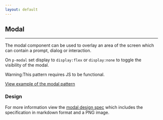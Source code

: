 ```yaml
---
layout: default
---
```


## Modal

<hr>

The modal component can be used to overlay an area of the screen which can contain a prompt, dialog or interaction.

On `p-modal` set display to `display:flex` or `display:none` to toggle the visibility of the modal.

<div class="p-notification--caution">
  <p class="p-notification__response">
    <span class="p-notification__status">Warning:</span>This pattern requires JS to be functional.
  </p>
</div>

<a href="/examples/patterns/modal/"
    class="js-example">
View example of the modal pattern
</a>

### Design

For more information view the [modal design spec](https://github.com/ubuntudesign/vanilla-design/tree/master/Modal) which includes the specification in markdown format and a PNG image.
